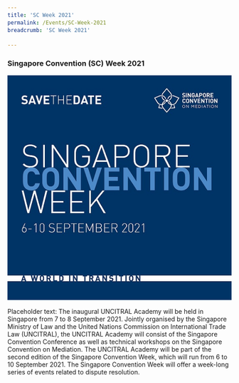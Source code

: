 ```yaml
---
title: 'SC Week 2021'
permalink: /Events/SC-Week-2021
breadcrumb: 'SC Week 2021'

---
```


### **Singapore Convention (SC) Week 2021** 

<img src="/images/SC2021Test.jpg">

Placeholder text: The inaugural UNCITRAL Academy will be held in Singapore from 7 to 8 September 2021. Jointly organised by the Singapore Ministry of Law and the United Nations Commission on International Trade Law (UNCITRAL), the UNCITRAL Academy will consist of the Singapore Convention Conference as well as technical workshops on the Singapore Convention on Mediation. The UNCITRAL Academy will be part of the second edition of the Singapore Convention Week, which will run from 6 to 10 September 2021. The Singapore Convention Week will offer a week-long series of events related to dispute resolution.   



